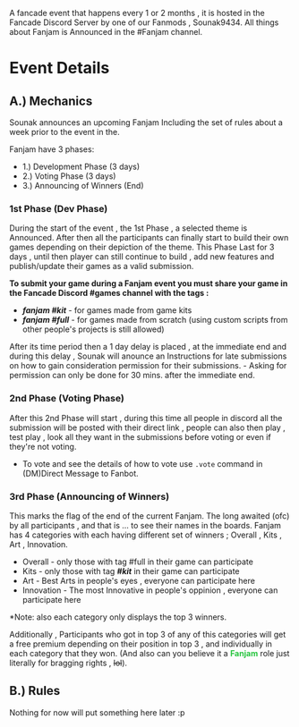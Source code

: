A fancade event that happens every 1 or 2 months , it is hosted in the Fancade Discord Server by one of our Fanmods , Sounak9434. All things about Fanjam is Announced in the #Fanjam channel.

# Event Details

## A.) Mechanics
Sounak announces an upcoming Fanjam Including the set of rules about a week prior to the event in the. 

Fanjam have 3 phases:

- 1.) Development Phase (3 days)
- 2.) Voting Phase (3 days)
- 3.) Announcing of Winners (End)

### 1st Phase (Dev Phase) 
During the start of the event , the 1st Phase , a selected theme is Announced. After then all the participants can finally start to build their own games depending on their depiction of the theme. This Phase Last for 3 days , until then player can still continue to build , add new features and publish/update their games as a valid submission.

 **To submit your game during a Fanjam event you must share your game in the Fancade Discord #games channel with the tags :**
- ***fanjam #kit*** - for games made from game kits
- ***fanjam #full*** - for games made from scratch (using custom scripts from other people's projects is still allowed)
 
After its time period then a 1 day delay is placed , at the immediate end and during this delay , Sounak will anounce an Instructions for late submissions on how to gain consideration permission for their submissions. - Asking for permission can only be done for 30 mins. after the immediate end.

### 2nd Phase (Voting Phase)
After this 2nd Phase will start , during this time all people in discord all the submission will be posted with their direct link , people can also then play , test play , look all they want in the submissions before voting or even if they're not voting.
- To vote and see the details of how to vote use `.vote` command  in (DM)Direct Message to Fanbot.

### 3rd Phase (Announcing of Winners)
This marks the flag of the end of the current Fanjam. The long awaited (ofc) by all participants , and that is ... to see their names in the boards. Fanjam has 4 categories with each having different set of winners ; Overall , Kits , Art , Innovation.

- Overall - only those with tag #full in their game can participate 
- Kits - only those with tag ***#kit*** in their game can participate
- Art - Best Arts in people's eyes , everyone can participate here
- Innovation - The most Innovative in people's oppinion , everyone can participate here

*Note: also each category only displays the top 3 winners.

Additionally , Participants who got in top 3 of any of this categories will get a free premium depending on their position in top 3 , and individually in each category that they won. (And also can you believe it a **<font color="25c43d">Fanjam</font>** role just literally for bragging rights , ~~lol~~).

## B.) Rules
Nothing for now will put something here later :p